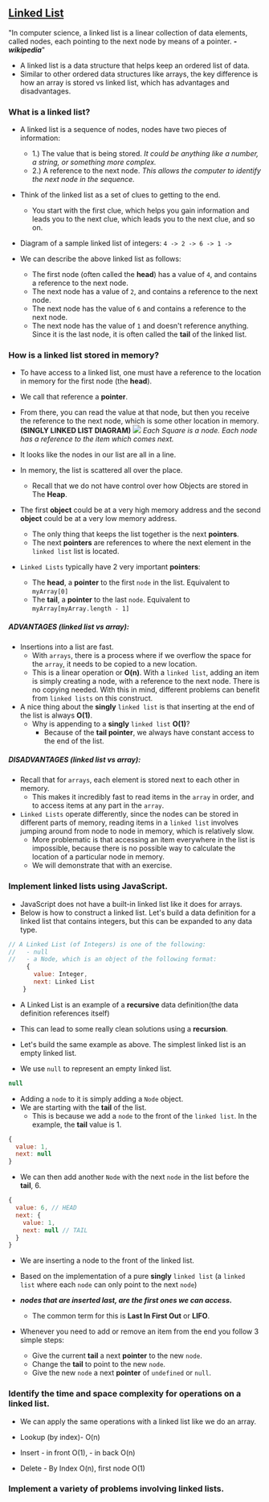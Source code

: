 ## [Linked List](https://en.wikipedia.org/wiki/Linked_list)

"In computer science, a linked list is a linear collection of data elements, called nodes, each pointing to the next node by means of a pointer. _**-wikipedia**_"


- A linked list is a data structure that helps keep an ordered list of data.
- Similar to other ordered data structures like arrays, the key difference is how an array is stored vs linked list, which has advantages and disadvantages.


<!-- ### Objectives
By the end of this lesson you should be able to: -->

### What is a linked list?
  - A linked list is a sequence of nodes, nodes have two pieces of information:
    - 1.) The value that is being stored.
  _It could be anything like a number, a string, or something more complex._
    - 2.) A reference to the next node.
  _This allows the computer to identify the next node in the sequence._

- Think of the linked list as a set of clues to getting to the end.
  - You start with the first clue, which helps you gain information and leads you to the next clue, which leads you to the next clue, and so on.
- Diagram of a sample linked list of integers:
`4 -> 2 -> 6 -> 1 ->`


- We can describe the above linked list as follows:
  - The first node (often called the **head**) has a value of `4`, and contains a reference to the next node.
  - The next node has a value of `2`, and contains a reference to the next node.
  - The next node has the value of `6` and contains a reference to the next node.
  - The next node has the value of `1` and doesn't reference anything.
  Since it is the last node, it is often called the **tail** of the linked list.







### How is a linked list  stored in memory?

- To have access to a linked list, one must have a reference to the location in memory for the first node (the **head**).
- We call that reference a **pointer**.
- From there, you can read the value at that node, but then you receive the reference to the next node, which is some other location in memory.
**(SINGLY LINKED LIST DIAGRAM)**
![](http://www.cs.usfca.edu/~srollins/courses/cs112-f07/web/notes/linkedlists/ll2.gif)
  _Each Square is a node. Each node has a reference to the item which comes next._

- It looks like the nodes in our list are all in a line.
- In memory, the list is scattered all over the place.
  - Recall that we do not have control over how Objects are stored in The **Heap**.
- The first **object** could be at a very high memory address and the second **object** could be at a very low memory address.
  - The only thing that keeps the list together is the next **pointers**.
  - The next **pointers** are references to where the next element in the `linked list` list is located.
- `Linked Lists` typically have 2 very important **pointers**:
  - The **head**, a **pointer** to the first `node` in the list. Equivalent to `myArray[0]`
  - The **tail**, a **pointer** to the last `node`. Equivalent to `myArray[myArray.length - 1]`



##### ADVANTAGES (linked list vs array):
- Insertions into a list are fast.
  - With `arrays`, there is a process where if we overflow the space for the `array`, it needs to be copied to a new location.
  - This is a linear operation or **O(n)**. With a `linked list`, adding an item is simply creating a node, with a reference to the next node. There is no copying needed. With this in mind, different problems can benefit from `linked lists` on this construct.
- A nice thing about the **singly** `linked list` is that inserting at the end of the list is always **O(1)**.
  - Why is appending to a **singly** `linked list` **O(1)**?
    - Because of the **tail pointer**, we always have constant access to the end of the list.

##### DISADVANTAGES (linked list vs array):
- Recall that for `arrays`, each element is stored next to each other in memory.
  - This makes it incredibly fast to read items in the `array` in order, and to access items at any part in the `array`.
- `Linked Lists` operate differently, since the nodes can be stored in different parts of memory, reading items in a `linked list` involves jumping around from node to node in memory, which is relatively slow.
  - More problematic is that accessing an item everywhere in the list is impossible, because there is no possible way to calculate the location of a particular node in memory.
  - We will demonstrate that with an exercise.

### Implement linked lists using JavaScript.
- JavaScript does not have a built-in linked list like it does for arrays.
- Below is how to construct a linked list.
Let's build a data definition for a linked list that contains integers, but this can be expanded to any data type.

```js
// A Linked List (of Integers) is one of the following:
//   - null
//   - a Node, which is an object of the following format:
     {
       value: Integer,
       next: Linked List
    }
```

- A Linked List is an example of a **recursive** data definition(the data definition references itself)
- This can lead to some really clean solutions using a **recursion**.

- Let's build the same example as above. The simplest linked list is an empty linked list.
- We use `null` to represent an empty linked list.
```js
null
```
- Adding a `node` to it is simply adding a `Node` object.
- We are starting with the **tail** of the list.
  - This is because we add a `node` to the front of the `linked list`. In the example, the **tail** value is 1.
```js
{
  value: 1,
  next: null
}
```
- We can then add another `Node` with the next `node` in the list before the **tail**, 6.
```js
{
  value: 6, // HEAD
  next: {
    value: 1,
    next: null // TAIL
  }
}
```
- We are inserting a node to the front of the linked list.
- Based on the implementation of a pure **singly** `linked list` (a `linked list` where each `node` can only point to the next `node`)
- _**nodes that are inserted last, are the first ones we can access.**_
  - The common term for this is **Last In First Out** or **LIFO**.

- Whenever you need to add or remove an item from the end you follow 3 simple steps:

  - Give the current **tail** a next **pointer** to the new `node`.
  - Change the **tail** to point to the new `node`.
  - Give the new `node` a next **pointer** of `undefined` or `null`.



### Identify the time and space complexity for operations on a linked list.
- We can apply the same operations with a linked list like we do an array.

- Lookup (by index)- O(n)
- Insert - in front O(1), - in back O(n)
- Delete - By Index O(n), first node O(1)



### Implement a variety of problems involving linked lists.
